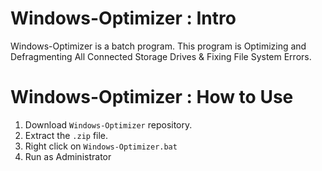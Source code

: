 # Windows-Optimizer : Intro
Windows-Optimizer is a batch program. This program is Optimizing and Defragmenting All Connected Storage Drives &amp; Fixing File System Errors.

# Windows-Optimizer : How to Use
1. Download ```Windows-Optimizer``` repository.
2. Extract the ```.zip``` file.
3. Right click on ```Windows-Optimizer.bat```
4. Run as Administrator
